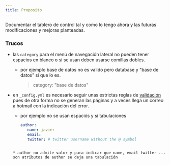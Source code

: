 ```yaml
---
title: Proposito
---
```


Documentar el tablero de control tal y como lo tengo ahora y las futuras modificaciones y mejoras planteadas.

### Trucos
* las `category` para el menú de navegación lateral no pueden tener espacios en blanco o si se usan deben usarse comillas dobles.
  * por ejemplo base de datos no es valido pero database y "base de datos" si que lo es.  
  
    >  category: "base de datos"

* en `_config.yml` es necesario seguir unas estrictas reglas de [validación](https://help.github.com/articles/page-build-failed-config-file-error/) pues de otra forma no se generan las páginas y a veces llega un correo a hotmail con la indicación del error.
  * por ejemplo no se usan espaciós y si tabulaciones
  
    ```yaml
    author:  
       name: javier  
       email:  
       twitter: # twitter username without the @ symbol  
   ```
   
  * author no admite valor y para indicar que name, email twitter ... son atributos de author se deja una tabulación 


